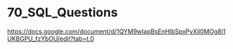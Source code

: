 # 70_SQL_Questions

https://docs.google.com/document/d/1QYM9wIapBsEnHIbSpxPyXil0MOg8i1UKBGPU_fzYbOU/edit?tab=t.0